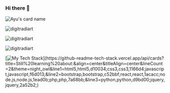 ### Hi there 👋

![Ayu's card name](https://cardivo.vercel.app/api?name=Ayu&description=Hi,%20I%27m%20a%20learner.%20Nice%20to%20meet%20you%20%F0%9F%91%8B&image=https://digitradiart.github.io/assets/faceless.jpg&backgroundColor=%23ecf0f1&github=digitradiart&pattern=brickWall&colorPattern=%23eaeaea)


<p align="left"> <img src="https://komarev.com/ghpvc/?username=digitradiart&color=blueviolet&style=flat-square&label=Visitor+counter" alt="digitradiart" /> </p>

<p align="left"> <img src="https://github-readme-stats.vercel.app/api?username=digitradiart&show_icons=true&hide_border=true&theme=nightowl" alt="digitradiart"/> </p>

<p align="left"><img src="https://github-readme-stats.vercel.app/api/top-langs/?username=digitradiart&layout=compact&theme=nightowl" alt="digitradiart"/> </p>

<!-- <p align="left"><img src="https://gitwar.herokuapp.com/badge?username=digitradiart&label=Gitwar%20Profile%20Score&style=for-the-badge&color=blueviolet" alt="digitradiart"/> </p>
 -->

[![My Tech Stack](https://github-readme-tech-stack.vercel.app/api/cards?title=Still%20learning%20about:&align=center&titleAlign=center&lineCount=2&theme=night_owl&line1=html5,html5,d10034;css3,css3,1166d4;javascript,javascript,f6d013;&line2=bootstrap,bootstrap,c52bbf;react,react,1acacc;node.js,node.js,1ead0b;php,php,7a68bb;)](https://github-readme-tech-stack.vercel.app/api/cards?title=Still%20learning%20about:&align=center&titleAlign=center&lineCount=2&theme=night_owl&line1=html5,html5,d10034;css3,css3,1166d4;javascript,javascript,f6d013;&line2=bootstrap,bootstrap,c52bbf;react,react,1acacc;node.js,node.js,1ead0b;php,php,7a68bb;&line3=python,python,d9bd00;jquery,jquery,2a52b2;)
